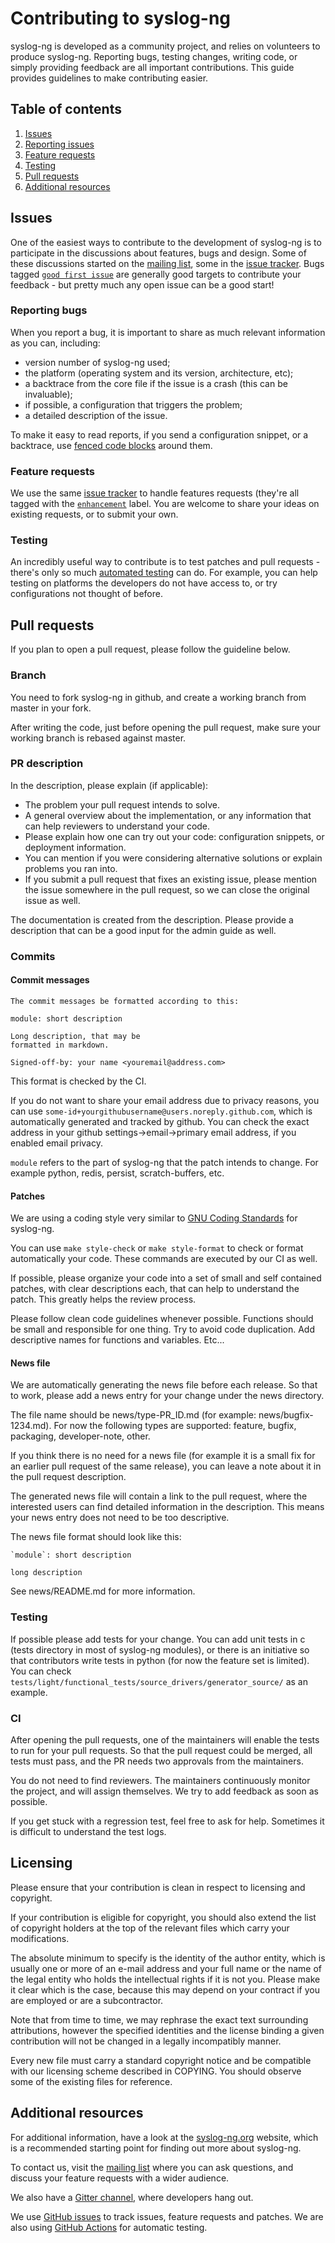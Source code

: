 # Contributing to syslog-ng

syslog-ng is developed as a community project, and relies on
volunteers to produce syslog-ng. Reporting bugs, testing changes,
writing code, or simply providing feedback are all important
contributions. This guide provides guidelines to make contributing
easier.

## Table of contents

1. [Issues](#issues)
 1. [Reporting issues](#reporting-issues)
 2. [Feature requests](#feature-requests)
 3. [Testing](#testing)
2. [Pull requests](#pull-requests)
3. [Additional resources](#additional-resources)

## Issues

One of the easiest ways to contribute to the development of syslog-ng
is to participate in the discussions about features, bugs and design.
Some of these discussions started on the
[mailing list][ar:mailing-list], some in the
[issue tracker][ar:issue-tracker]. Bugs tagged
[`good first issue`][ar:issues:good-first-issue] are generally good targets to contribute your
feedback - but pretty much any open issue can be a good start!

### Reporting bugs

When you report a bug, it is important to share as much relevant
information as you can, including:
 * version number of syslog-ng used;
 * the platform (operating system and its version, architecture, etc);
 * a backtrace from the core file if the issue is a crash (this can be
invaluable);
 * if possible, a configuration that triggers the problem;
 * a detailed description of the issue.

To make it easy to read reports, if you send a configuration snippet,
or a backtrace, use
[fenced code blocks](https://help.github.com/articles/github-flavored-markdown#fenced-code-blocks)
around them.

### Feature requests

We use the same [issue tracker][ar:issue-tracker] to handle features
requests (they're all tagged with the
[`enhancement`](https://github.com/syslog-ng/syslog-ng/labels/enhancement)
label. You are welcome to share your ideas on existing requests, or to
submit your own.

### Testing

An incredibly useful way to contribute is to test patches and pull
requests - there's only so much [automated testing][ar:github-actions] can do.
For example, you can help testing on platforms the developers do not
have access to, or try configurations not thought of before.

## Pull requests

If you plan to open a pull request, please follow the guideline below.

### Branch

You need to fork syslog-ng in github, and create a working branch from master in your fork.

After writing the code, just before opening the pull request,
make sure your working branch is rebased against master.

### PR description
In the description, please explain (if applicable):
- The problem your pull request intends to solve.
- A general overview about the implementation, or any information that can help
reviewers to understand your code.
- Please explain how one can try out your code: configuration snippets,
or deployment information.
- You can mention if you were considering alternative solutions or explain
problems you ran into.
- If you submit a pull request that fixes an existing issue, please mention
the issue somewhere in the pull request, so we can close the
original issue as well.


The documentation is created from the description. Please provide
a description that can be a good input for the admin guide as well.

### Commits
#### Commit messages

```
The commit messages be formatted according to this:

module: short description

Long description, that may be
formatted in markdown.

Signed-off-by: your name <youremail@address.com>
```

This format is checked by the CI.

If you do not want to share your email address due to privacy reasons,
you can use `some-id+yourgithubusername@users.noreply.github.com`,
which is automatically generated and tracked by github. You can check the exact
address in your github settings->email->primary email address, if you enabled email privacy.

`module` refers to the part of syslog-ng that the patch intends to change. For example
python, redis, persist, scratch-buffers, etc.

#### Patches

We are using a coding style very similar to
[GNU Coding Standards](https://www.gnu.org/prep/standards/standards.html#Writing-C)
for syslog-ng.

You can use `make style-check` or `make style-format` to check or format automatically your code.
These commands are executed by our CI as well.

If possible, please organize your code into a set of small and self contained patches,
with clear descriptions each, that can help to understand the patch. This greatly helps the review process.

Please follow clean code guidelines whenever possible. Functions should be small and responsible for one thing.
Try to avoid code duplication. Add descriptive names for functions and variables. Etc...

#### News file

We are automatically generating the news file before each release. So that to work,
please add a news entry for your change under the news directory.

The file name should be news/type-PR_ID.md (for example: news/bugfix-1234.md).
For now the following types are supported:
feature, bugfix, packaging, developer-note, other.

If you think there is no need for a news file (for example it is a small
fix for an earlier pull request of the same release),
you can leave a note about it in the pull request description.

The generated news file will contain a link to the pull request, where the interested
users can find detailed information in the description.
This means your news entry does not need to be too descriptive.

The news file format should look like this:

```
`module`: short description

long description
```

See news/README.md for more information.

### Testing

If possible please add tests for your change. You can add unit tests in c (tests directory in most of syslog-ng modules),
or there is an initiative so that contributors write tests in python (for now the feature set is limited).
You can check `tests/light/functional_tests/source_drivers/generator_source/` as an example.

### CI

After opening the pull requests, one of the maintainers will enable
the tests to run for your pull requests. So that the pull request
could be merged, all tests must pass, and the PR needs two approvals from the maintainers.

You do not need to find reviewers. The maintainers continuously monitor the project,
and will assign themselves. We try to add feedback as soon as possible.

If you get stuck with a regression test, feel free to ask for help. Sometimes it is difficult to understand the test logs.


## Licensing

Please ensure that your contribution is clean in respect to licensing and
copyright.

If your contribution is eligible for copyright, you should also extend the list
of copyright holders at the top of the relevant files which carry your
modifications.

The absolute minimum to specify is the identity of the author entity, which is
usually one or more of an e-mail address and your full name or the name of the
legal entity who holds the intellectual rights if it is not you.
Please make it clear which is the case, because this may depend on your
contract if you are employed or are a subcontractor.

Note that from time to time, we may rephrase the exact text surrounding
attributions, however the specified identities and the license binding a given
contribution will not be changed in a legally incompatibly manner.

Every new file must carry a standard copyright notice and be compatible with
our licensing scheme described in COPYING.
You should observe some of the existing files for reference.

## Additional resources

For additional information, have a look at the
[syslog-ng.org](http://www.syslog-ng.org/) website, which is a
recommended starting point for finding out more about syslog-ng.

To contact us, visit the [mailing list][ar:mailing-list] where you can
ask questions, and discuss your feature requests with a wider
audience.

We also have a [Gitter channel][ar:gitter], where developers hang out.

We use [GitHub issues][ar:issue-tracker] to track issues, feature requests
and patches. We are also using [GitHub Actions][ar:github-actions] for automatic
testing.

 [ar:gitter]: https://gitter.im/syslog-ng/syslog-ng
 [ar:mailing-list]: http://lists.balabit.com/mailman/listinfo/syslog-ng
 [ar:issue-tracker]: https://github.com/syslog-ng/syslog-ng/issues
 [ar:issues:good-first-issue]: https://github.com/syslog-ng/syslog-ng/labels/good%20first%20issue
 [ar:github-actions]: https://github.com/syslog-ng/syslog-ng/actions

